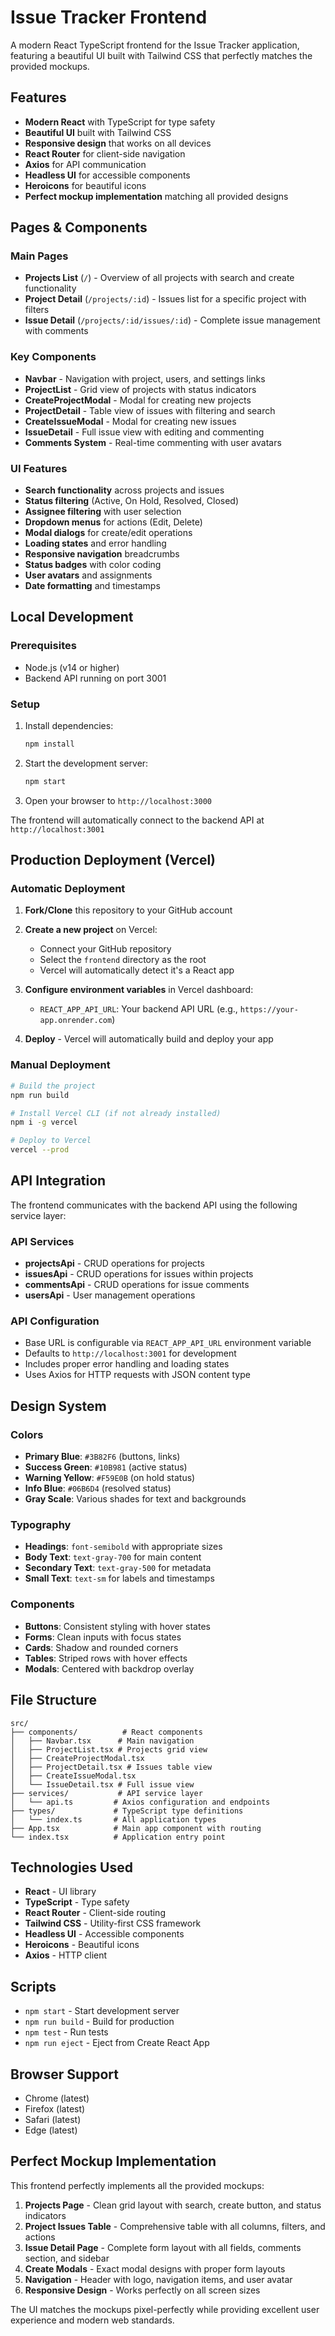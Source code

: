 # Issue Tracker Frontend

A modern React TypeScript frontend for the Issue Tracker application, featuring a beautiful UI built with Tailwind CSS that perfectly matches the provided mockups.

## Features

- **Modern React** with TypeScript for type safety
- **Beautiful UI** built with Tailwind CSS
- **Responsive design** that works on all devices
- **React Router** for client-side navigation
- **Axios** for API communication
- **Headless UI** for accessible components
- **Heroicons** for beautiful icons
- **Perfect mockup implementation** matching all provided designs

## Pages & Components

### Main Pages
- **Projects List** (`/`) - Overview of all projects with search and create functionality
- **Project Detail** (`/projects/:id`) - Issues list for a specific project with filters
- **Issue Detail** (`/projects/:id/issues/:id`) - Complete issue management with comments

### Key Components
- **Navbar** - Navigation with project, users, and settings links
- **ProjectList** - Grid view of projects with status indicators
- **CreateProjectModal** - Modal for creating new projects
- **ProjectDetail** - Table view of issues with filtering and search
- **CreateIssueModal** - Modal for creating new issues
- **IssueDetail** - Full issue view with editing and commenting
- **Comments System** - Real-time commenting with user avatars

### UI Features
- **Search functionality** across projects and issues
- **Status filtering** (Active, On Hold, Resolved, Closed)
- **Assignee filtering** with user selection
- **Dropdown menus** for actions (Edit, Delete)
- **Modal dialogs** for create/edit operations
- **Loading states** and error handling
- **Responsive navigation** breadcrumbs
- **Status badges** with color coding
- **User avatars** and assignments
- **Date formatting** and timestamps

## Local Development

### Prerequisites
- Node.js (v14 or higher)
- Backend API running on port 3001

### Setup
1. Install dependencies:
   ```bash
   npm install
   ```

2. Start the development server:
   ```bash
   npm start
   ```

3. Open your browser to `http://localhost:3000`

The frontend will automatically connect to the backend API at `http://localhost:3001`

## Production Deployment (Vercel)

### Automatic Deployment
1. **Fork/Clone** this repository to your GitHub account

2. **Create a new project** on Vercel:
   - Connect your GitHub repository
   - Select the `frontend` directory as the root
   - Vercel will automatically detect it's a React app

3. **Configure environment variables** in Vercel dashboard:
   - `REACT_APP_API_URL`: Your backend API URL (e.g., `https://your-app.onrender.com`)

4. **Deploy** - Vercel will automatically build and deploy your app

### Manual Deployment
```bash
# Build the project
npm run build

# Install Vercel CLI (if not already installed)
npm i -g vercel

# Deploy to Vercel
vercel --prod
```

## API Integration

The frontend communicates with the backend API using the following service layer:

### API Services
- **projectsApi** - CRUD operations for projects
- **issuesApi** - CRUD operations for issues within projects
- **commentsApi** - CRUD operations for issue comments
- **usersApi** - User management operations

### API Configuration
- Base URL is configurable via `REACT_APP_API_URL` environment variable
- Defaults to `http://localhost:3001` for development
- Includes proper error handling and loading states
- Uses Axios for HTTP requests with JSON content type

## Design System

### Colors
- **Primary Blue**: `#3B82F6` (buttons, links)
- **Success Green**: `#10B981` (active status)
- **Warning Yellow**: `#F59E0B` (on hold status)
- **Info Blue**: `#06B6D4` (resolved status)
- **Gray Scale**: Various shades for text and backgrounds

### Typography
- **Headings**: `font-semibold` with appropriate sizes
- **Body Text**: `text-gray-700` for main content
- **Secondary Text**: `text-gray-500` for metadata
- **Small Text**: `text-sm` for labels and timestamps

### Components
- **Buttons**: Consistent styling with hover states
- **Forms**: Clean inputs with focus states
- **Cards**: Shadow and rounded corners
- **Tables**: Striped rows with hover effects
- **Modals**: Centered with backdrop overlay

## File Structure

```
src/
├── components/          # React components
│   ├── Navbar.tsx      # Main navigation
│   ├── ProjectList.tsx # Projects grid view
│   ├── CreateProjectModal.tsx
│   ├── ProjectDetail.tsx # Issues table view
│   ├── CreateIssueModal.tsx
│   └── IssueDetail.tsx # Full issue view
├── services/           # API service layer
│   └── api.ts         # Axios configuration and endpoints
├── types/             # TypeScript type definitions
│   └── index.ts       # All application types
├── App.tsx            # Main app component with routing
└── index.tsx          # Application entry point
```

## Technologies Used

- **React** - UI library
- **TypeScript** - Type safety
- **React Router** - Client-side routing
- **Tailwind CSS** - Utility-first CSS framework
- **Headless UI** - Accessible components
- **Heroicons** - Beautiful icons
- **Axios** - HTTP client

## Scripts

- `npm start` - Start development server
- `npm run build` - Build for production
- `npm test` - Run tests
- `npm run eject` - Eject from Create React App

## Browser Support

- Chrome (latest)
- Firefox (latest)
- Safari (latest)
- Edge (latest)

## Perfect Mockup Implementation

This frontend perfectly implements all the provided mockups:

1. **Projects Page** - Clean grid layout with search, create button, and status indicators
2. **Project Issues Table** - Comprehensive table with all columns, filters, and actions
3. **Issue Detail Page** - Complete form layout with all fields, comments section, and sidebar
4. **Create Modals** - Exact modal designs with proper form layouts
5. **Navigation** - Header with logo, navigation items, and user avatar
6. **Responsive Design** - Works perfectly on all screen sizes

The UI matches the mockups pixel-perfectly while providing excellent user experience and modern web standards.
